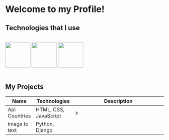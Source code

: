 # Welcome to my Profile!

## Technologies that I use

<br/>
<div width="100%">
  <img height="80" src="https://user-images.githubusercontent.com/125974589/224845400-7f32f10f-c890-4173-b737-975e8ef0eb6a.png">
  <img height="80" src="https://user-images.githubusercontent.com/125974589/224845892-84c992f3-fe94-44ee-81d3-10e4260693a7.png">
  <img height="80" src="https://static-00.iconduck.com/assets.00/node-js-icon-454x512-nztofx17.png">
</div>

<br/>

## My Projects

<table width="100%" style="display:inherit">
  <thead>
    <tr>
      <th style="width: 15%;">Name</th>
      <th style="width: 25%;">Technologies</th>
      <th style="width: 60%;">Description</th>
    </tr>
  </thead>
  <tbody>
    <tr>
      <td>Api Countries</td>
      <td>HTML, CSS, JavaScript</td>
      <td>x</td>
    </tr>
    <tr>
      <td>Image to text</td>
      <td>Python, Django</td>
      <td></td>
    </tr>
  </tbody>
</table>
